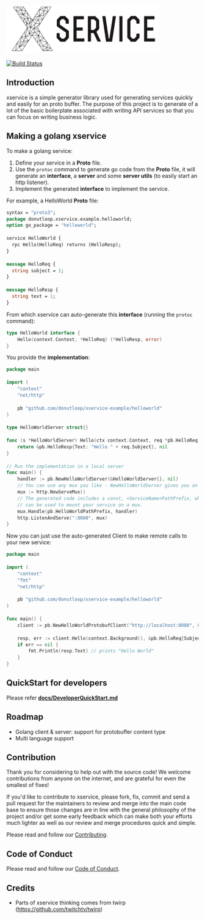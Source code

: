 
![alt text](logo.png "XService")

[![Build Status](https://travis-ci.org/donutloop/xservice.svg?branch=master)](https://travis-ci.org/donutloop/xservice)
## Introduction

xservice is a simple generator library used for generating services quickly and easily for an proto buffer. 
The purpose of this project is to generate of a lot of the basic boilerplate associated with writing API services so that you can focus on writing business logic.

## Making a golang xservice

To make a golang service:

  1. Define your service in a **Proto** file.
  2. Use the `protoc` command to generate go code from the **Proto** file, it
     will generate an **interface**, a **server** and some **server utils** (to
     easily start an http listener).
  3. Implement the generated **interface** to implement the service.

For example, a HelloWorld **Proto** file:

```protobuf
syntax = "proto3";
package donutloop.xservice.example.helloworld;
option go_package = "helloworld";

service HelloWorld {
  rpc Hello(HelloReq) returns (HelloResp);
}

message HelloReq {
  string subject = 1;
}

message HelloResp {
  string text = 1;
}
```

From which xservice can auto-generate this **interface** (running the `protoc` command):

```go
type HelloWorld interface {
	Hello(context.Context, *HelloReq) (*HelloResp, error)
}
```

You provide the **implementation**:

```go
package main

import (
	"context"
	"net/http"

	pb "github.com/donutloop/xservice-example/helloworld"
)

type HelloWorldServer struct{}

func (s *HelloWorldServer) Hello(ctx context.Context, req *pb.HelloReq) (*pb.HelloResp, error) {
	return &pb.HelloResp{Text: "Hello " + req.Subject}, nil
}

// Run the implementation in a local server
func main() {
	handler := pb.NewHelloWorldServer(&HelloWorldServer{}, nil)
	// You can use any mux you like - NewHelloWorldServer gives you an http.Handler.
	mux := http.NewServeMux()
	// The generated code includes a const, <ServiceName>PathPrefix, which
	// can be used to mount your service on a mux.
	mux.Handle(pb.HelloWorldPathPrefix, handler)
	http.ListenAndServe(":8080", mux)
}
```

 Now you can just use the auto-generated Client to make remote calls to your new service:

```go
package main

import (
	"context"
	"fmt"
	"net/http"

	pb "github.com/donutloop/xservice-example/helloworld"
)

func main() {
	client := pb.NewHelloWorldProtobufClient("http://localhost:8080", &http.Client{})

	resp, err := client.Hello(context.Background(), &pb.HelloReq{Subject: "World"})
	if err == nil {
		fmt.Println(resp.Text) // prints "Hello World"
	}
}
```

## QuickStart for developers

Please refer [**docs/DeveloperQuickStart.md**](https://github.com/donutloop/xservice/blob/master/docs/DeveloperQuickstartGuide.md)

## Roadmap

* Golang client & server: support for protobuffer content type 
* Multi language support

## Contribution

Thank you for considering to help out with the source code! We welcome contributions from
anyone on the internet, and are grateful for even the smallest of fixes!

If you'd like to contribute to xservice, please fork, fix, commit and send a pull request
for the maintainers to review and merge into the main code base to ensure those changes are in line with the general philosophy of the project and/or get some
early feedback which can make both your efforts much lighter as well as our review and merge
procedures quick and simple.

Please read and follow our [Contributing](https://github.com/donutloop/xservice/blob/master/CONTRIBUTING.md).

## Code of Conduct

Please read and follow our [Code of Conduct](https://github.com/donutloop/xservice/blob/master/CODE_OF_CONDUCT.md).

## Credits

* Parts of xservice thinking comes from twirp (https://github.com/twitchtv/twirp)